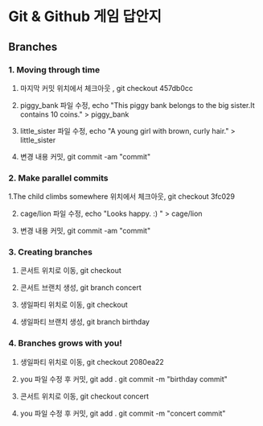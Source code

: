 # Git & Github 게임 답안지

## Branches

### 1. Moving through time

1.  마지막 커밋 위치에서 체크아웃 , git checkout 457db0cc

2.  piggy_bank 파일 수정, echo "This piggy bank belongs to the big sister.It contains 10 coins." > piggy_bank

3.  little_sister 파일 수정, echo "A young girl with brown, curly hair." > little_sister

4.  변경 내용 커밋, git commit -am "commit"

### 2. Make parallel commits

1.The child climbs somewhere 위치에서 체크아웃, git checkout 3fc029

2.  cage/lion 파일 수정, echo "Looks happy. :) " > cage/lion

3.  변경 내용 커밋, git commit -am "commit"

### 3. Creating branches

1.  콘서트 위치로 이동, git checkout

2.  콘서트 브랜치 생성, git branch concert

3.  생일파티 위치로 이동, git checkout

4.  생일파티 브랜치 생성, git branch birthday

### 4. Branches grows with you!

1. 생일파티 위치로 이동, git checkout 2080ea22

2. you 파일 수정 후 커밋, git add . git commit -m "birthday commit"

3. 콘서트 위치로 이동, git checkout concert

4. you 파일 수정 후 커밋, git add . git commit -m "concert commit"
